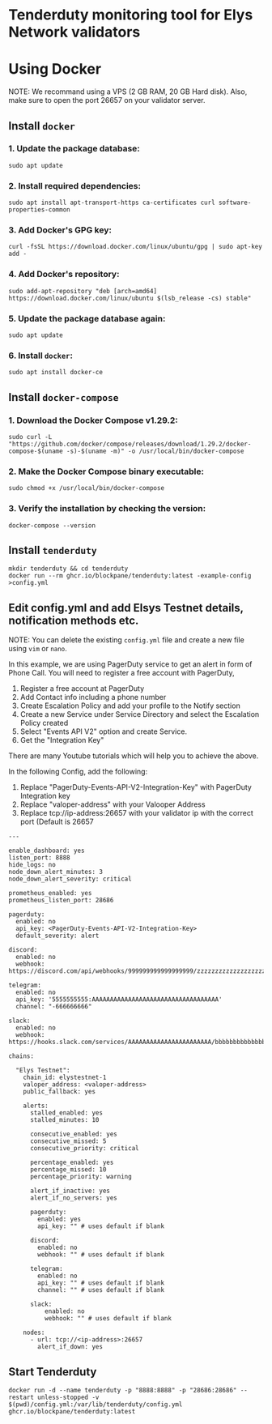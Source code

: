 # Tenderduty monitoring tool for Elys Network validators
# Using Docker

NOTE: We recommand using a VPS (2 GB RAM, 20 GB Hard disk). Also, make sure to open the port 26657 on your validator server.

## Install ``docker``

### 1. Update the package database:
```
sudo apt update
```
### 2. Install required dependencies:
```
sudo apt install apt-transport-https ca-certificates curl software-properties-common
```
### 3. Add Docker's GPG key:
```
curl -fsSL https://download.docker.com/linux/ubuntu/gpg | sudo apt-key add -
```
### 4. Add Docker's repository:
```
sudo add-apt-repository "deb [arch=amd64] https://download.docker.com/linux/ubuntu $(lsb_release -cs) stable"
```
### 5. Update the package database again:
```
sudo apt update
```
### 6. Install ``docker``:
```
sudo apt install docker-ce
```



## Install ``docker-compose``

### 1. Download the Docker Compose v1.29.2:
```
sudo curl -L "https://github.com/docker/compose/releases/download/1.29.2/docker-compose-$(uname -s)-$(uname -m)" -o /usr/local/bin/docker-compose
```
### 2. Make the Docker Compose binary executable:
```
sudo chmod +x /usr/local/bin/docker-compose
```
### 3. Verify the installation by checking the version:
```
docker-compose --version
```


## Install ``tenderduty``
```
mkdir tenderduty && cd tenderduty
docker run --rm ghcr.io/blockpane/tenderduty:latest -example-config >config.yml
```

## Edit config.yml and add Elsys Testnet details, notification methods etc. 
NOTE: You can delete the existing ``config.yml`` file and create a new file using ``vim`` or ``nano``.

In this example, we are using PagerDuty service to get an alert in form of Phone Call. You will need to register a free account with PagerDuty, 
1. Register a free account at PagerDuty
2. Add Contact info including a phone number
3. Create Escalation Policy and add your profile to the Notify section
4. Create a new Service under Service Directory and select the Escalation Policy created
5. Select "Events API V2" option and create Service.
6. Get the "Integration Key"

There are many Youtube tutorials which will help you to achieve the above.

In the following Config, add the following:
1. Replace "PagerDuty-Events-API-V2-Integration-Key" with PagerDuty Integration key
2. Replace "valoper-address" with your Valooper Address
3. Replace tcp://ip-address:26657 with your validator ip with the correct port (Default is 26657

```
---

enable_dashboard: yes
listen_port: 8888
hide_logs: no
node_down_alert_minutes: 3
node_down_alert_severity: critical

prometheus_enabled: yes
prometheus_listen_port: 28686

pagerduty:
  enabled: no
  api_key: <PagerDuty-Events-API-V2-Integration-Key>
  default_severity: alert

discord:
  enabled: no
  webhook: https://discord.com/api/webhooks/999999999999999999/zzzzzzzzzzzzzzzzzzzzzzzzzzzzzzzzzzzzzzzzzzzzzzzzzzzzzzzzzzzzzzzzzzzz

telegram:
  enabled: no
  api_key: '5555555555:AAAAAAAAAAAAAAAAAAAAAAAAAAAAAAAAAAA'
  channel: "-666666666"

slack:
  enabled: no
  webhook: https://hooks.slack.com/services/AAAAAAAAAAAAAAAAAAAAAAA/bbbbbbbbbbbbbbbbbbbbbbbb

chains:

  "Elys Testnet":
    chain_id: elystestnet-1
    valoper_address: <valoper-address>
    public_fallback: yes

    alerts:
      stalled_enabled: yes
      stalled_minutes: 10

      consecutive_enabled: yes
      consecutive_missed: 5
      consecutive_priority: critical

      percentage_enabled: yes
      percentage_missed: 10
      percentage_priority: warning

      alert_if_inactive: yes
      alert_if_no_servers: yes

      pagerduty:
        enabled: yes
        api_key: "" # uses default if blank

      discord:
        enabled: no
        webhook: "" # uses default if blank

      telegram:
        enabled: no
        api_key: "" # uses default if blank
        channel: "" # uses default if blank

      slack:
          enabled: no
          webhook: "" # uses default if blank

    nodes:
      - url: tcp://<ip-address>:26657
        alert_if_down: yes

```

## Start Tenderduty

```
docker run -d --name tenderduty -p "8888:8888" -p "28686:28686" --restart unless-stopped -v $(pwd)/config.yml:/var/lib/tenderduty/config.yml ghcr.io/blockpane/tenderduty:latest
```


